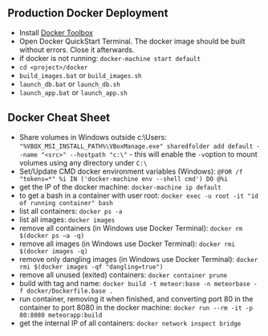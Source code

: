 ## Production Docker Deployment
- Install [Docker Toolbox](https://docs.docker.com/toolbox/overview/)
- Open Docker QuickStart Terminal. The docker image should be built without errors. Close it afterwards.
- if docker is not running: `docker-machine start default`
- `cd <project>/docker`
- `build_images.bat` or `build_images.sh`
- `launch_db.bat` or `launch_db.sh`
- `launch_app.bat` or `launch_app.sh`

## Docker Cheat Sheet

- Share volumes in Windows outside c:\Users:
`"%VBOX_MSI_INSTALL_PATH%\VBoxManage.exe" sharedfolder add default --name "<src>" --hostpath "c:\"` - this will enable the `-v`option to mount volumes using any directory under `C:\`
- Set/Update CMD docker environment variables (Windows): `@FOR /f "tokens=*" %i IN ('docker-machine env --shell cmd') DO @%i`
- get the IP of the docker machine: `docker-machine ip default`
- to get a bash in a container with user root: `docker exec -u root -it "id of running container" bash`
- list all containers: `docker ps -a`
- list all images: `docker images`
- remove all containers (in Windows use Docker Terminal): `docker rm $(docker ps –a -q)`
- remove all images (in Windows use Docker Terminal): `docker rmi $(docker images -q)`
- remove only dangling images (in Windows use Docker Terminal): `docker rmi $(docker images -qf "dangling=true")`
- remove all unused (exited) containers: `docker container prune`
- build with tag and name: `docker build -t meteor:base -n meteorbase -f docker/Dockerfile.base .`
- run container, removing it when finished, and converting port 80 in the container to port 8080 in the docker machine: `docker run --rm -it -p 80:8080 meteorapp:build`
- get the internal IP of all containers: `docker network inspect bridge`
